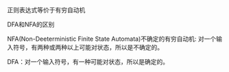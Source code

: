 

正则表达式等价于有穷自动机



DFA和NFA的区别

 NFA(Non-Deeterministic Finite State Automata)不确定的有穷自动机: 对一个输入符号，有两种或两种以上可能对状态，所以是不确定的。



DFA：对一个输入符号，有一种可能对状态，所以是确定的。